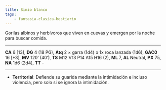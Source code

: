 ```yaml
---
title: Simio blanco
tags:
    - fantasia-clasica-bestiario
---
```

Gorilas albinos y herbívoros que viven en cuevas y emergen por la noche para buscar comida.
___
**CA** 6 [13], **DG** 4 (18 PG), **Atq** 2 × garra (1d4) o 1x roca lanzada (1d6), **GAC0** 16 [+3], **MV** 120’ (40’), **TS** M12 V13 P14 A15 H16 (2), **ML** 7, **AL** Neutral, **PX** 75, **NA** 1d6 (2d4), **TT** -
___
- **Territorial**: Defiende su guarida mediante la intimidación e incluso violencia, pero solo si se ignora la intimidación.

